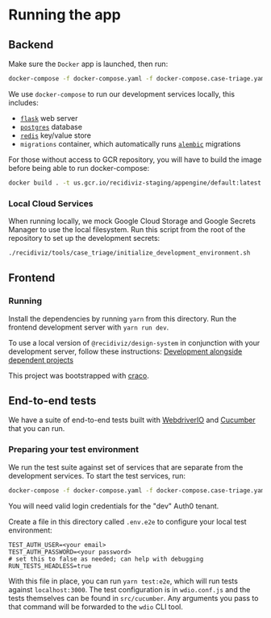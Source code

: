 # Running the app

## Backend
Make sure the `Docker` app is launched, then run:
```bash
docker-compose -f docker-compose.yaml -f docker-compose.case-triage.yaml up
```

We use `docker-compose` to run our development services locally, this includes:

- [`flask`](https://flask.palletsprojects.com/en/1.1.x/) web server
- [`postgres`](https://www.postgresql.org/) database
- [`redis`](https://redis.io/) key/value store
- `migrations` container, which automatically runs [`alembic`](https://alembic.sqlalchemy.org/) migrations

For those without access to GCR repository, you will have to build the image before being able to run docker-compose:

```bash
docker build . -t us.gcr.io/recidiviz-staging/appengine/default:latest
```

### Local Cloud Services

When running locally, we mock Google Cloud Storage and Google Secrets Manager to use the local filesystem.
Run this script from the root of the repository to set up the development secrets:

```bash
./recidiviz/tools/case_triage/initialize_development_environment.sh
```

## Frontend

### Running

Install the dependencies by running `yarn` from this directory.
Run the frontend development server with `yarn run dev`.

To use a local version of `@recidiviz/design-system` in conjunction with your development server,
follow these instructions: [Development alongside dependent projects](https://github.com/Recidiviz/web-libraries/tree/main/packages/design-system#2-development-alongside-dependent-projects)

This project was bootstrapped with [craco](https://github.com/gsoft-inc/craco).

## End-to-end tests

We have a suite of end-to-end tests built with [WebdriverIO](https://webdriver.io/docs/gettingstarted) and [Cucumber](https://cucumber.io/docs/cucumber/) that you can run.

### Preparing your test environment

We run the test suite against set of services that are separate from the development services. To start the test services, run:

```bash
docker-compose -f docker-compose.yaml -f docker-compose.case-triage.yaml -f docker-compose.case-triage.test.yaml up
```

You will need valid login credentials for the "dev" Auth0 tenant.

Create a file in this directory called `.env.e2e` to configure your local test environment:

```
TEST_AUTH_USER=<your email>
TEST_AUTH_PASSWORD=<your password>
# set this to false as needed; can help with debugging
RUN_TESTS_HEADLESS=true
```

With this file in place, you can run `yarn test:e2e`, which will run tests against `localhost:3000`. The test configuration is in `wdio.conf.js` and the tests themselves can be found in `src/cucumber`. Any arguments you pass to that command will be forwarded to the `wdio` CLI tool.
